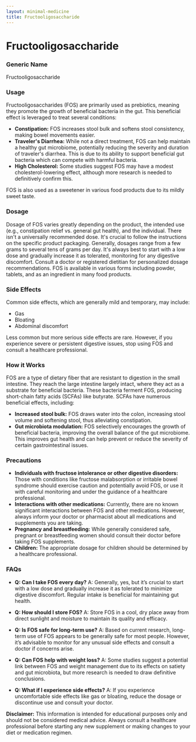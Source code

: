 ```yaml
---
layout: minimal-medicine
title: Fructooligosaccharide
---
```


# Fructooligosaccharide
### Generic Name
Fructooligosaccharide

### Usage
Fructooligosaccharides (FOS) are primarily used as prebiotics, meaning they promote the growth of beneficial bacteria in the gut. This beneficial effect is leveraged to treat several conditions:

* **Constipation:** FOS increases stool bulk and softens stool consistency, making bowel movements easier.
* **Traveler's Diarrhea:** While not a direct treatment, FOS can help maintain a healthy gut microbiome, potentially reducing the severity and duration of traveler's diarrhea.  This is due to its ability to support beneficial gut bacteria which can compete with harmful bacteria.
* **High Cholesterol:** Some studies suggest FOS may have a modest cholesterol-lowering effect, although more research is needed to definitively confirm this.

FOS is also used as a sweetener in various food products due to its mildly sweet taste.


### Dosage
Dosage of FOS varies greatly depending on the product, the intended use (e.g., constipation relief vs. general gut health), and the individual. There isn't a universally recommended dose.  It's crucial to follow the instructions on the specific product packaging.  Generally, dosages range from a few grams to several tens of grams per day.  It's always best to start with a low dose and gradually increase it as tolerated, monitoring for any digestive discomfort.  Consult a doctor or registered dietitian for personalized dosage recommendations.  FOS is available in various forms including powder, tablets, and as an ingredient in many food products.


### Side Effects
Common side effects, which are generally mild and temporary, may include:

* Gas
* Bloating
* Abdominal discomfort

Less common but more serious side effects are rare.  However,  if you experience severe or persistent digestive issues, stop using FOS and consult a healthcare professional.


### How it Works
FOS are a type of dietary fiber that are resistant to digestion in the small intestine. They reach the large intestine largely intact, where they act as a substrate for beneficial bacteria. These bacteria ferment FOS, producing short-chain fatty acids (SCFAs) like butyrate.  SCFAs have numerous beneficial effects, including:

* **Increased stool bulk:**  FOS draws water into the colon, increasing stool volume and softening stool, thus alleviating constipation.
* **Gut microbiota modulation:**  FOS selectively encourages the growth of beneficial bacteria, improving the overall balance of the gut microbiome.  This improves gut health and can help prevent or reduce the severity of certain gastrointestinal issues.


### Precautions
* **Individuals with fructose intolerance or other digestive disorders:**  Those with conditions like fructose malabsorption or irritable bowel syndrome should exercise caution and potentially avoid FOS, or use it with careful monitoring and under the guidance of a healthcare professional.
* **Interactions with other medications:** Currently, there are no known significant interactions between FOS and other medications. However, always inform your doctor or pharmacist about all medications and supplements you are taking.
* **Pregnancy and breastfeeding:**  While generally considered safe, pregnant or breastfeeding women should consult their doctor before taking FOS supplements.
* **Children:** The appropriate dosage for children should be determined by a healthcare professional.


### FAQs

* **Q: Can I take FOS every day?** A:  Generally, yes, but it’s crucial to start with a low dose and gradually increase it as tolerated to minimize digestive discomfort.  Regular intake is beneficial for maintaining gut health.

* **Q: How should I store FOS?** A: Store FOS in a cool, dry place away from direct sunlight and moisture to maintain its quality and efficacy.

* **Q: Is FOS safe for long-term use?** A:  Based on current research, long-term use of FOS appears to be generally safe for most people. However, it’s advisable to monitor for any unusual side effects and consult a doctor if concerns arise.

* **Q: Can FOS help with weight loss?** A: Some studies suggest a potential link between FOS and weight management due to its effects on satiety and gut microbiota, but more research is needed to draw definitive conclusions.

* **Q: What if I experience side effects?** A: If you experience uncomfortable side effects like gas or bloating, reduce the dosage or discontinue use and consult your doctor.

**Disclaimer:** This information is intended for educational purposes only and should not be considered medical advice. Always consult a healthcare professional before starting any new supplement or making changes to your diet or medication regimen.
